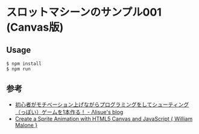 スロットマシーンのサンプル001 (Canvas版)
================

Usage
-------

```
$ npm install
$ npm run
```

参考
--------

- [初心者がモチベーション上げながらプログラミングをしてシューティング（っぽい）ゲームを1本作る！ - Λlisue's blog](http://lambdalisue.hatenablog.com/entry/2013/12/25/160910)
- [Create a Sprite Animation with HTML5 Canvas and JavaScript { William Malone }](http://www.williammalone.com/articles/create-html5-canvas-javascript-sprite-animation/)

